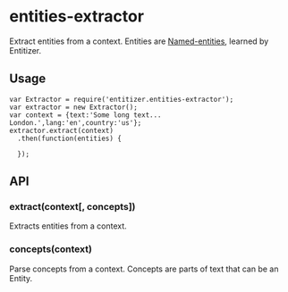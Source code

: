 # entities-extractor

Extract entities from a context. Entities are [Named-entities](https://en.wikipedia.org/wiki/Named-entity_recognition), learned by Entitizer.

## Usage
```
var Extractor = require('entitizer.entities-extractor');
var extractor = new Extractor();
var context = {text:'Some long text... London.',lang:'en',country:'us'};
extractor.extract(context)
  .then(function(entities) {

  });
```

## API

### extract(context[, concepts])

Extracts entities from a context.

### concepts(context)

Parse concepts from a context. Concepts are parts of text that can be an Entity.
